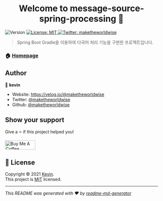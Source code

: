 <h1 align="center">Welcome to message-source-spring-processing 👋</h1>
<p>
  <img alt="Version" src="https://img.shields.io/badge/version-0.0.0-blue.svg?cacheSeconds=2592000" />
  <a href="MIT" target="_blank">
    <img alt="License: MIT" src="https://img.shields.io/badge/License-MIT-yellow.svg" />
  </a>
  <a href="https://twitter.com/maketheworldwise" target="_blank">
    <img alt="Twitter: maketheworldwise" src="https://img.shields.io/twitter/follow/maketheworldwise.svg?style=social" />
  </a>
</p>

> Spring Boot Gradle을 이용하여 다국어 처리 기능을 구현한 프로젝트입니다.

### 🏠 [Homepage](https://velog.io/@maketheworldwise/%EA%B0%9C%EB%B0%9C%ED%95%A0-%EB%95%8C-%ED%95%84%EC%9A%94%ED%95%9C-%EB%8B%A4%EA%B5%AD%EC%96%B4-%EC%B2%98%EB%A6%AC%EC%9D%98-%EB%AA%A8%EB%93%A0-%EA%B2%83)

## Author

👤 **kevin**

* Website: https://velog.io/@maketheworldwise
* Twitter: [@maketheworldwise](https://twitter.com/maketheworldwise)
* Github: [@maketheworldwise](https://github.com/maketheworldwise)

## Show your support

Give a ⭐️ if this project helped you!

<a href="https://www.buymeacoffee.com/mtww" target="_blank">
  <img src="https://cdn.buymeacoffee.com/buttons/v2/arial-yellow.png" alt="Buy Me A Coffee" style="height: 30px !important;width: 100px !important;" >
</a>

## 📝 License

Copyright © 2021 [Kevin](https://github.com/maketheworldwise). <br />
This project is [MIT](LICENSE) licensed.

***
_This README was generated with ❤️ by [readme-md-generator](https://github.com/kefranabg/readme-md-generator)_